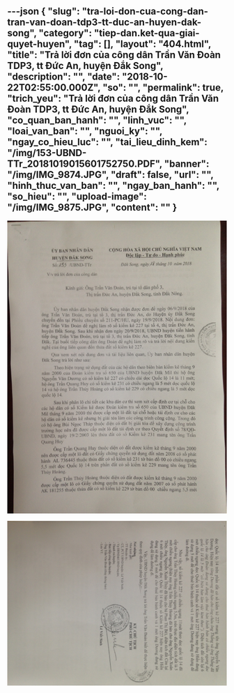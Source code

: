 ---json
{
    "slug": "tra-loi-don-cua-cong-dan-tran-van-doan-tdp3-tt-duc-an-huyen-dak-song",
    "category": "tiep-dan.ket-qua-giai-quyet-huyen",
    "tag": [],
    "layout": "404.html",
    "title": "Trả lời đơn của công dân Trần Văn Đoàn TDP3, tt Đức An, huyện Đắk Song",
    "description": "",
    "date": "2018-10-22T02:55:00.000Z",
    "so": "",
    "permalink": true,
    "trich_yeu": "Trả lời đơn của công dân Trần Văn Đoàn TDP3, tt Đức An, huyện Đắk Song",
    "co_quan_ban_hanh": "",
    "linh_vuc": "",
    "loai_van_ban": "",
    "nguoi_ky": "",
    "ngay_co_hieu_luc": "",
    "tai_lieu_dinh_kem": "/img/153-UBND-TTr_20181019015601752750.PDF",
    "banner": "/img/IMG_9874.JPG",
    "draft": false,
    "url": "",
    "hinh_thuc_van_ban": "",
    "ngay_ban_hanh": "",
    "so_hieu": "",
    "upload-image": "/img/IMG_9875.JPG",
    "__content__": ""
}
---
<p><img alt="" src="/img/IMG_9874.JPG" /></p>

<p><img alt="" src="/img/IMG_9875.JPG" /></p>